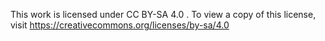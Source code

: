 This work is licensed under CC BY-SA 4.0 . To view a copy of this license, visit https://creativecommons.org/licenses/by-sa/4.0 